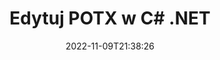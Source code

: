 ---
############################# Static ############################
layout: "auto-gen-editor"
date: 2022-11-09T21:38:26
draft: false
otherformats: doc docx docm dotx xls xlsx xlsm ppt pptx pptm mobi epub html mhtml txt xml csv pdf xps msg

############################# Head ############################
head_title: "Edytor POTX — Edytuj POTX w C# .NET"
head_description: "Jak edytować POTX w C# .NET za pomocą kilku linijek kodu? Użyj interfejsów API przetwarzania dokumentów GroupDocs, aby edytować, aktualizować i zapisywać ponad 30 formatów plików."

############################# Header ############################
title: "Edytuj POTX w C# .NET"
description: "Efektywna i solidna edycja POTX przy użyciu GroupDocs.Editor po stronie serwera dla interfejsów API C# .NET, bez użycia jakiegokolwiek oprogramowania, takiego jak Microsoft lub Open Office."
bg_image: "https://cms.admin.containerize.com/templates/aspose/App_Themes/V3/images/bg/header1.png"
bg_overlay: false
button:
    enable: true
    icon: "fas fa-arrow-down"
    label: "Pobierz darmową wersję próbną"
    link: "https://downloads.groupdocs.com/editor/net"

############################# SubMenu ############################
submenu:
    enable: true

    left:
        img_alt: "GroupDocs.Editor for .NET"
        image: "https://cms.admin.containerize.com/templates/groupdocs/images/product-logos/90x90-noborder/groupdocs-editor-net.png"
        product: "GroupDocs.Editor"
        platform: ".NET"

    middle:
        button:

            # button loop
            - link: "https://apireference.groupdocs.com/editor/net"
              text: "Dokumentacja API"

            # button loop
            - link: "https://github.com/groupdocs-editor"
              text: "Przykłady kodu"

            # button loop
            - link: "https://products.groupdocs.app/editor/family"
              text: "Prezentacje na żywo"

            # button loop
            - link: "https://purchase.groupdocs.com/pricing/editor/net"
              text: "cennik"

    right:
        link_download: "https://downloads.groupdocs.com/editor"
        link_learn: "https://docs.groupdocs.com/editor/net"
        link_buy: "https://purchase.groupdocs.com"

############################# About ############################
about:
    enable: true
    title: "Informacje o interfejsie API GroupDocs.Editor for .NET"
    content: |
        [GroupDocs.Editor for .NET](/pl/editor/net/) API to właściwy wybór do edycji dokumentów i prezentacji Microsoft Word, Excel, PowerPoint, Open Office. GroupDocs.Editor to samodzielny interfejs API, który jest odpowiedni dla systemów po stronie serwera i zaplecza, gdzie wymagana jest wysoka wydajność. Nie zależy od żadnego oprogramowania, takiego jak Microsoft czy Open Office.

############################# Steps ############################
steps:
    enable: true
    title_left: "Kroki edycji POTX w C#"
    content_left: |
        [GroupDocs.Editor for .NET](/pl/editor/net/) zapewnia programistom łatwy i prosty sposób edytowania plików POTX przy użyciu kilku linijek kodu.
        * Utwórz instancję klasy `Editor` z obowiązkową ścieżką pliku lub strumieniem bajtów i opcjonalną klasą `PresentationLoadOptions` i załaduj plik POTX
        * Utwórz i ustaw instancję klasy `PresentationEditOptions` dla formatu pliku POTX
        * Wywołaj metodę `Editor.Edit()` i uzyskaj dokument POTX w formacie HTML, który można łatwo edytować dowolnym edytorem WYSIWYG.
        * Wywołaj metodę `Editor.Save()` i zapisz edytowany plik POTX przy użyciu klasy `PresentationSaveOptions`

        
    title_right: "wymagania systemowe"
    content_right: |
        Podstawową edycję dokumentów za pomocą interfejsów API GroupDocs.Editor for .NET można wykonać, wykonując kilka prostych kroków. Nasze interfejsy API są obsługiwane na wszystkich głównych platformach i systemach operacyjnych. Przed wykonaniem poniższego kodu upewnij się, że masz zainstalowane w systemie następujące wymagania wstępne.

        * Systemy operacyjne: Microsoft Windows, Linux, MacOS
        * Środowiska programistyczne: Microsoft Visual Studio, Xamarin, MonoDevelop
        * Ramy: .NET Framework, .NET Standard, .NET Core, Mono
        * Pobierz najnowszą wersję GroupDocs.Editor for .NET pobraną z [NuGet](https://www.nuget.org/packages/groupdocs.editor)
        
    code: |        
        ```csharp
        // Load the POTX file into Editor with the optional PresentationLoadOptions
        Editor editor = new Editor("source.potx", delegate { return new PresentationLoadOptions(); });

        // Create and adjust the edit options
        PresentationEditOptions editOptions = new PresentationEditOptions();
        editOptions.SlideNumber = 1;//select a slide to edit

        // Open input POTX document for edit — obtain an intermediate document, that can be edited
        EditableDocument beforeEdit = editor.Edit(editOptions);

        // Grab POTX document content and associated resources from editable document
        string content = beforeEdit.GetEmbeddedHtml();

        // Send the content to WYSIWYG-editor, edit it there, and send edited content back to the server-side
        // This step simulates a such operation
        string updatedContent = content.Replace("Title", "Edited Title");

        // Grab edited content and resources from WYSIWYG-editor and create a new EditableDocument instance from it
        EditableDocument afterEdit = EditableDocument.FromMarkup(updatedContent, null);

        // Create a save options and select a desired output format
        PresentationSaveOptions saveOptions = new PresentationSaveOptions(Formats.PresentationFormats.Potx);

        // Save edited POTX document to the file
        editor.Save(afterEdit, "edited.potx", saveOptions);
        ```
        
############################# Demos ############################
demos:
    enable: true
    title: "POTX Demonstracje na żywo dla edytora"
    content: |
        Edytuj POTX już teraz, odwiedzając witrynę [GroupDocs.Editor Live Demos](https://products.groupdocs.app/editor/family).
        Demo na żywo ma następujące zalety
        
############################# More Formats ############################
more_formats:
    enable: true
    title: "Inni obsługiwani redaktorzy"
    content: |
        Możesz także edytować inne formaty plików. Zobacz pełną listę poniżej.


############################# Back to top ###############################
back_to_top:
    enable: true
---
